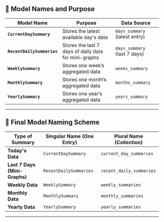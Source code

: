 ## **📌 Model Names and Purpose**
| **Model Name** | **Purpose** | **Data Source** |
|---------------|------------|----------------|
| **`CurrentDaySummary`** | Stores the latest available day's data | `days_summary` (latest entry) |
| **`RecentDailySummaries`** | Stores the last 7 days of daily data for mini-graphs | `days_summary` (last 7 days) |
| **`WeeklySummary`** | Stores one week’s aggregated data | `weeks_summary` |
| **`MonthlySummary`** | Stores one month’s aggregated data | `months_summary` |
| **`YearlySummary`** | Stores one year’s aggregated data | `years_summary` |

---

## **📌 Final Model Naming Scheme**
| **Type of Summary** | **Singular Name (One Entry)** | **Plural Name (Collection)** |
|--------------------|------------------|---------------------|
| **Today's Data** | `CurrentDaySummary` | `current_day_summaries` |
| **Last 7 Days (Mini-Graphs)** | `RecentDailySummaries` | `recent_daily_summaries` |
| **Weekly Data** | `WeeklySummary` | `weekly_summaries` |
| **Monthly Data** | `MonthlySummary` | `monthly_summaries` |
| **Yearly Data** | `YearlySummary` | `yearly_summaries` |

---
